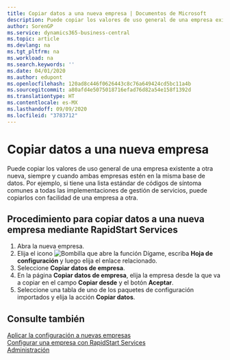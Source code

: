 ```yaml
---
title: Copiar datos a una nueva empresa | Documentos de Microsoft
description: Puede copiar los valores de uso general de una empresa existente a otra nueva, siempre y cuando ambas empresas estén en la misma base de datos. Por ejemplo, si tiene una lista estándar de códigos de síntoma comunes a todas las implementaciones de gestión de servicios, puede copiarlos con facilidad de una empresa a otra.
author: SorenGP
ms.service: dynamics365-business-central
ms.topic: article
ms.devlang: na
ms.tgt_pltfrm: na
ms.workload: na
ms.search.keywords: ''
ms.date: 04/01/2020
ms.author: edupont
ms.openlocfilehash: 120ad8c446f0626443c8c76a649424cd5bc11a4b
ms.sourcegitcommit: a80afd4e5075018716efad76d82a54e158f1392d
ms.translationtype: HT
ms.contentlocale: es-MX
ms.lasthandoff: 09/09/2020
ms.locfileid: "3783712"
---
```

# <a name="copy-data-to-new-companies"></a>Copiar datos a una nueva empresa
Puede copiar los valores de uso general de una empresa existente a otra nueva, siempre y cuando ambas empresas estén en la misma base de datos. Por ejemplo, si tiene una lista estándar de códigos de síntoma comunes a todas las implementaciones de gestión de servicios, puede copiarlos con facilidad de una empresa a otra.  

## <a name="to-copy-data-to-a-new-company-using-rapidstart-services"></a>Procedimiento para copiar datos a una nueva empresa mediante RapidStart Services  
1. Abra la nueva empresa.  
2. Elija el icono ![Bombilla que abre la función Dígame](media/ui-search/search_small.png "Dígame qué desea hacer"), escriba **Hoja de configuración** y luego elija el enlace relacionado.  
3. Seleccione **Copiar datos de empresa**.  
4. En la página **Copiar datos de empresa**, elija la empresa desde la que va a copiar en el campo **Copiar desde** y el botón **Aceptar**.  
5. Seleccione una tabla de uno de los paquetes de configuración importados y elija la acción **Copiar datos**.

## <a name="see-also"></a>Consulte también
[Aplicar la configuración a nuevas empresas](admin-apply-configuration-to-new-companies.md)  
[Configurar una empresa con RapidStart Services](admin-set-up-a-company-with-rapidstart.md)  
[Administración](admin-setup-and-administration.md)
